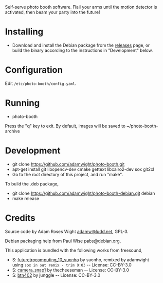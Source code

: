 Self-serve photo booth software.  Flail your arms until the motion
detector is activated, then beam your party into the future!

Installing
==========

* Download and install the Debian package from the
[releases](https://github.com/adamwight/photo-booth/releases) page, or build
the binary according to the instructions in "Development" below.

Configuration
=============

Edit `/etc/photo-booth/config.yaml`.

Running
=======

* photo-booth

Press the "q" key to exit.  By default, images will be saved to ~/photo-booth-archive

Development
===========

* git clone https://github.com/adamwight/photo-booth.git
* apt-get install git libopencv-dev cmake gettext libcairo2-dev sox git2cl
* Go to the root directory of this project, and run "make".

To build the .deb package,
* git clone https://github.com/adamwight/photo-booth-debian.git debian
* make release

Credits
=======
Source code by Adam Roses Wight <adamw@ludd.net>, GPL-3.

Debian packaging help from Paul Wise <pabs@debian.org>.

This application is bundled with the following works from freesound,
* S: [futuretrocomputing_10_suonho](http://www.freesound.org/people/suonho/sounds/3647/) by suonho, remixed by adamwight using `sox in out remix - trim 0:03` -- License: CC-BY-3.0
* S: [camera_snap1](http://www.freesound.org/people/thecheeseman/sounds/51360/) by thecheeseman -- License: CC-BY-3.0
* S: [btn402](http://www.freesound.org/people/junggle/sounds/26777/) by junggle -- License: CC-BY-3.0
